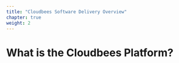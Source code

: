 ```yaml
---
title: "Cloudbees Software Delivery Overview"
chapter: true
weight: 2
---
```


# What is the Cloudbees Platform?